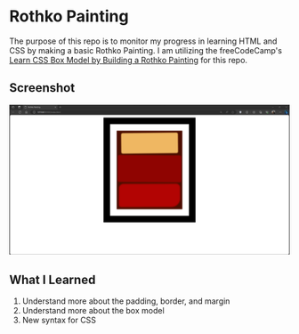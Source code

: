 # Rothko Painting
The purpose of this repo is to monitor my progress in learning HTML and CSS by making a basic Rothko Painting. I am utilizing the freeCodeCamp's [Learn CSS Box Model by Building a Rothko Painting](https://www.freecodecamp.org/learn/2022/responsive-web-design/#learn-the-css-box-model-by-building-a-rothko-painting) for this repo.

## Screenshot
<img src="assets/readme-screenshots/output.png"/>

## What I Learned
1. Understand more about the padding, border, and margin
2. Understand more about the box model
3. New syntax for CSS
